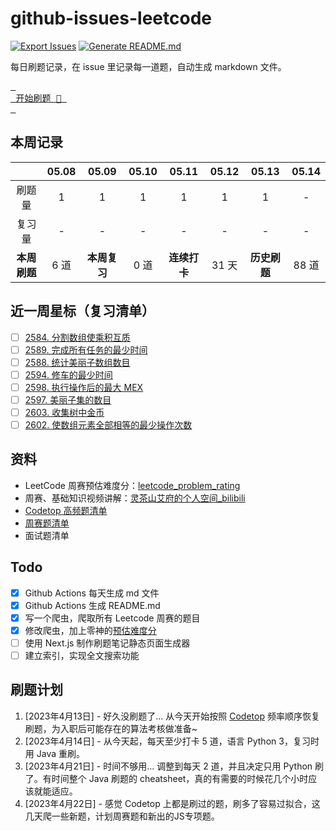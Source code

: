 # github-issues-leetcode

[![Export Issues](https://github.com/winterggg/github-issues-leetcode/actions/workflows/export_issues.yml/badge.svg)](https://github.com/winterggg/github-issues-leetcode/actions/workflows/export_issues.yml) [![Generate README.md](https://github.com/winterggg/github-issues-leetcode/actions/workflows/gemerate_readme.yml/badge.svg)](https://github.com/winterggg/github-issues-leetcode/actions/workflows/gemerate_readme.yml)

每日刷题记录，在 issue 里记录每一道题，自动生成 markdown 文件。

[<kbd> <br> 开始刷题 💪 <br> </kbd>](https://github.com/winterggg/leetcode/issues/new/choose)

## 本周记录

|          | 05.08 | 05.09 | 05.10 | 05.11 | 05.12 | 05.13 | 05.14 |
| :--------: | :---: | :---: | :---: | :---: | :---: | :---: | :---: |
| 刷题量 | 1 | 1 | 1 | 1 | 1 | 1 | - |
| 复习量 | - | - | - | - | - | - | - |
| **本周刷题** | 6 道 | **本周复习** | 0 道 | **连续打卡** | 31 天 | **历史刷题** | 88 道 |

## 近一周星标（复习清单）

- [ ] [2584. 分割数组使乘积互质](https://github.com/winterggg/github-issues-leetcode/issues/89)
- [ ] [2589. 完成所有任务的最少时间](https://github.com/winterggg/github-issues-leetcode/issues/88)
- [ ] [2588. 统计美丽子数组数目](https://github.com/winterggg/github-issues-leetcode/issues/87)
- [ ] [2594. 修车的最少时间](https://github.com/winterggg/github-issues-leetcode/issues/86)
- [ ] [2598. 执行操作后的最大 MEX](https://github.com/winterggg/github-issues-leetcode/issues/85)
- [ ] [2597. 美丽子集的数目](https://github.com/winterggg/github-issues-leetcode/issues/84)
- [ ] [2603. 收集树中金币](https://github.com/winterggg/github-issues-leetcode/issues/83)
- [ ] [2602. 使数组元素全部相等的最少操作次数](https://github.com/winterggg/github-issues-leetcode/issues/82)

## 资料

- LeetCode 周赛预估难度分：[leetcode_problem_rating](https://zerotrac.github.io/leetcode_problem_rating)
- 周赛、基础知识视频讲解：[灵茶山艾府的个人空间_bilibili](https://space.bilibili.com/206214/channel/series)
- [Codetop 高频题清单](./CodeTop题库.csv)
- [周赛题清单](./scripts/crawler/weekly_contests_with_rating.csv)
- 面试题清单


## Todo

- [x] Github Actions 每天生成 md 文件
- [x] Github Actions 生成 README.md
- [x] 写一个爬虫，爬取所有 Leetcode 周赛的题目
- [x] 修改爬虫，加上零神的[预估难度分](https://zerotrac.github.io/leetcode_problem_rating)
- [ ] 使用 Next.js 制作刷题笔记静态页面生成器
- [ ] 建立索引，实现全文搜索功能

## 刷题计划

1. [2023年4月13日] - 好久没刷题了... 从今天开始按照 [Codetop](./CodeTop题库.csv) 频率顺序恢复刷题，为入职后可能存在的算法考核做准备~
2. [2023年4月14日] - 从今天起，每天至少打卡 5 道，语言 Python 3，复习时用 Java 重刷。
3. [2023年4月21日] - 时间不够用... 调整到每天 2 道，并且决定只用 Python 刷了。有时间整个 Java 刷题的 cheatsheet，真的有需要的时候花几个小时应该就能适应。
4. [2023年4月22日] - 感觉 Codetop 上都是刷过的题，刷多了容易过拟合，这几天爬一些新题，计划周赛题和新出的JS专项题。


